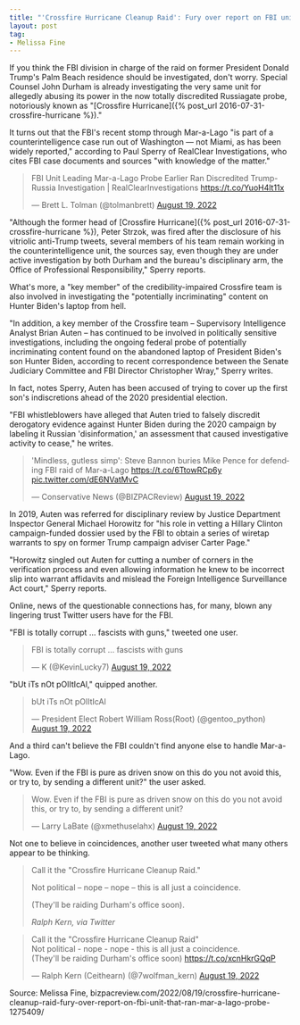 ```yaml
---
title: "'Crossfire Hurricane Cleanup Raid': Fury over report on FBI unit that ran Mar-a-Lago probe"
layout: post
tag:
- Melissa Fine
---
```


If you think the FBI division in charge of the raid on former President Donald Trump's Palm Beach residence should be investigated, don't worry. Special Counsel John Durham is already investigating the very same unit for allegedly abusing its power in the now totally discredited Russiagate probe, notoriously known as "[Crossfire Hurricane]({% post_url 2016-07-31-crossfire-hurricane %})."

It turns out that the FBI's recent stomp through Mar-a-Lago "is part of a counterintelligence case run out of Washington — not Miami, as has been widely reported," according to Paul Sperry of RealClear Investigations, who cites FBI case documents and sources "with knowledge of the matter."

<blockquote class="twitter-tweet"><p lang="en" dir="ltr">FBI Unit Leading Mar-a-Lago Probe Earlier Ran Discredited Trump-Russia Investigation | RealClearInvestigations <a href="https://t.co/YuoH4lt11x">https://t.co/YuoH4lt11x</a></p>&mdash; Brett L. Tolman (@tolmanbrett) <a href="https://twitter.com/tolmanbrett/status/1560598564274728960?ref_src=twsrc%5Etfw">August 19, 2022</a></blockquote>

"Although the former head of [Crossfire Hurricane]({% post_url 2016-07-31-crossfire-hurricane %}), Peter Strzok, was fired after the disclosure of his vitriolic anti-Trump tweets, several members of his team remain working in the counterintelligence unit, the sources say, even though they are under active investigation by both Durham and the bureau's disciplinary arm, the Office of Professional Responsibility," Sperry reports.

What's more, a "key member" of the credibility-impaired Crossfire team is also involved in investigating the "potentially incriminating" content on Hunter Biden's laptop from hell.

"In addition, a key member of the Crossfire team – Supervisory Intelligence Analyst Brian Auten – has continued to be involved in politically sensitive investigations, including the ongoing federal probe of potentially incriminating content found on the abandoned laptop of President Biden's son Hunter Biden, according to recent correspondence between the Senate Judiciary Committee and FBI Director Christopher Wray," Sperry writes.

In fact, notes Sperry, Auten has been accused of trying to cover up the first son's indiscretions ahead of the 2020 presidential election.

"FBI whistleblowers have alleged that Auten tried to falsely discredit derogatory evidence against Hunter Biden during the 2020 campaign by labeling it Russian 'disinformation,' an assessment that caused investigative activity to cease," he writes.

<blockquote class="twitter-tweet"><p lang="en" dir="ltr">'Mindless, gutless simp': Steve Bannon buries Mike Pence for defending FBI raid of Mar-a-Lago <a href="https://t.co/6TtowRCp6y">https://t.co/6TtowRCp6y</a> <a href="https://t.co/dE6NVatMvC">pic.twitter.com/dE6NVatMvC</a></p>&mdash; Conservative News (@BIZPACReview) <a href="https://twitter.com/BIZPACReview/status/1560635500527988736?ref_src=twsrc%5Etfw">August 19, 2022</a></blockquote>

In 2019, Auten was referred for disciplinary review by Justice Department Inspector General Michael Horowitz for "his role in vetting a Hillary Clinton campaign-funded dossier used by the FBI to obtain a series of wiretap warrants to spy on former Trump campaign adviser Carter Page."

"Horowitz singled out Auten for cutting a number of corners in the verification process and even allowing information he knew to be incorrect slip into warrant affidavits and mislead the Foreign Intelligence Surveillance Act court," Sperry reports.

Online, news of the questionable connections has, for many, blown any lingering trust Twitter users have for the FBI.

"FBI is totally corrupt … fascists with guns," tweeted one user.

<blockquote class="twitter-tweet"><p lang="en" dir="ltr">FBI is totally corrupt … fascists with guns</p>&mdash; K (@KevinLucky7) <a href="https://twitter.com/KevinLucky7/status/1560634214248316929?ref_src=twsrc%5Etfw">August 19, 2022</a></blockquote>

"bUt iTs nOt pOlItIcAl," quipped another.

<blockquote class="twitter-tweet"><p lang="en" dir="ltr">bUt iTs nOt pOlItIcAl</p>&mdash; President Elect Robert William Ross(Root) (@gentoo_python) <a href="https://twitter.com/gentoo_python/status/1560631359206748161?ref_src=twsrc%5Etfw">August 19, 2022</a></blockquote>

And a third can't believe the FBI couldn't find anyone else to handle Mar-a-Lago.

"Wow. Even if the FBI is pure as driven snow on this do you not avoid this, or try to, by sending a different unit?" the user asked.

<blockquote class="twitter-tweet"><p lang="en" dir="ltr">Wow. Even if the FBI is pure as driven snow on this do you not avoid this, or try to, by sending a different unit?</p>&mdash; Larry LaBate (@xmethuselahx) <a href="https://twitter.com/xmethuselahx/status/1560607385533575169?ref_src=twsrc%5Etfw">August 19, 2022</a></blockquote>

Not one to believe in coincidences, another user tweeted what many others appear to be thinking.

> Call it the "Crossfire Hurricane Cleanup Raid."
>
> Not political – nope – nope – this is all just a coincidence.
>
> (They'll be raiding Durham's office soon).
>
> <cite>Ralph Kern, via Twitter</cite>

<blockquote class="twitter-tweet"><p lang="en" dir="ltr">Call it the &quot;Crossfire Hurricane Cleanup Raid&quot;<br>Not political - nope - nope - this is all just a coincidence.<br>(They'll be raiding Durham's office soon) <a href="https://t.co/xcnHkrGQqP">https://t.co/xcnHkrGQqP</a></p>&mdash; Ralph Kern (Ceithearn) (@7wolfman_kern) <a href="https://twitter.com/7wolfman_kern/status/1560649790865608704?ref_src=twsrc%5Etfw">August 19, 2022</a></blockquote> <script async src="https://platform.twitter.com/widgets.js" charset="utf-8"></script>

Source: Melissa Fine, bizpacreview.com/2022/08/19/crossfire-hurricane-cleanup-raid-fury-over-report-on-fbi-unit-that-ran-mar-a-lago-probe-1275409/
